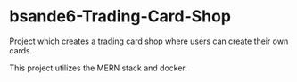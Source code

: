# bsande6-Trading-Card-Shop

Project which creates a trading card shop where users can create their own cards.

This project utilizes the MERN stack and docker.
